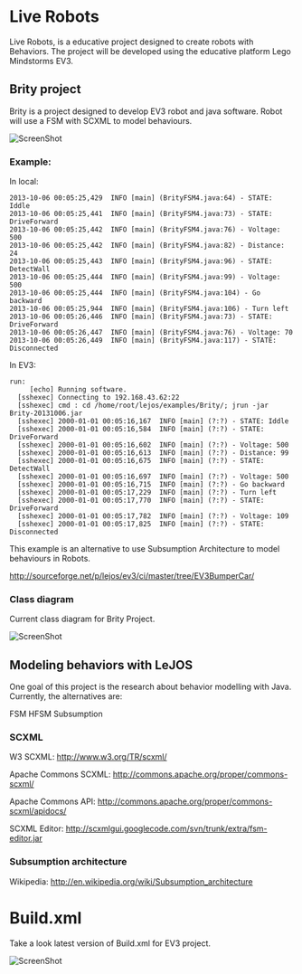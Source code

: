 Live Robots
==========
 
Live Robots, is a educative project designed to create robots with Behaviors.
The project will be developed using the educative platform Lego Mindstorms EV3.

## Brity project ##

Brity is a project designed to develop EV3 robot and java software.
Robot will use a FSM with SCXML to model behaviours.

![ScreenShot](https://raw.github.com/jabrena/liverobots/master/docs/scxml/BrityModel.png)

### Example: ###

In local:

    2013-10-06 00:05:25,429  INFO [main] (BrityFSM4.java:64) - STATE: Iddle
    2013-10-06 00:05:25,441  INFO [main] (BrityFSM4.java:73) - STATE: DriveForward
    2013-10-06 00:05:25,442  INFO [main] (BrityFSM4.java:76) - Voltage: 500
    2013-10-06 00:05:25,442  INFO [main] (BrityFSM4.java:82) - Distance: 24
    2013-10-06 00:05:25,443  INFO [main] (BrityFSM4.java:96) - STATE: DetectWall
    2013-10-06 00:05:25,444  INFO [main] (BrityFSM4.java:99) - Voltage: 500
    2013-10-06 00:05:25,444  INFO [main] (BrityFSM4.java:104) - Go backward
    2013-10-06 00:05:25,944  INFO [main] (BrityFSM4.java:106) - Turn left
    2013-10-06 00:05:26,446  INFO [main] (BrityFSM4.java:73) - STATE: DriveForward
    2013-10-06 00:05:26,447  INFO [main] (BrityFSM4.java:76) - Voltage: 70
    2013-10-06 00:05:26,449  INFO [main] (BrityFSM4.java:117) - STATE: Disconnected

In EV3:

    run:
         [echo] Running software.
      [sshexec] Connecting to 192.168.43.62:22
      [sshexec] cmd : cd /home/root/lejos/examples/Brity/; jrun -jar Brity-20131006.jar 
      [sshexec] 2000-01-01 00:05:16,167  INFO [main] (?:?) - STATE: Iddle
      [sshexec] 2000-01-01 00:05:16,584  INFO [main] (?:?) - STATE: DriveForward
      [sshexec] 2000-01-01 00:05:16,602  INFO [main] (?:?) - Voltage: 500
      [sshexec] 2000-01-01 00:05:16,613  INFO [main] (?:?) - Distance: 99
      [sshexec] 2000-01-01 00:05:16,675  INFO [main] (?:?) - STATE: DetectWall
      [sshexec] 2000-01-01 00:05:16,697  INFO [main] (?:?) - Voltage: 500
      [sshexec] 2000-01-01 00:05:16,715  INFO [main] (?:?) - Go backward
      [sshexec] 2000-01-01 00:05:17,229  INFO [main] (?:?) - Turn left
      [sshexec] 2000-01-01 00:05:17,770  INFO [main] (?:?) - STATE: DriveForward
      [sshexec] 2000-01-01 00:05:17,782  INFO [main] (?:?) - Voltage: 109
      [sshexec] 2000-01-01 00:05:17,825  INFO [main] (?:?) - STATE: Disconnected



This example is an alternative to use Subsumption Architecture to model behaviours in Robots.

http://sourceforge.net/p/lejos/ev3/ci/master/tree/EV3BumperCar/

### Class diagram ###

Current class diagram for Brity Project.

![ScreenShot](https://raw.github.com/jabrena/liverobots/master/docs/uml/graph.png)


## Modeling behaviors with LeJOS ##

One goal of this project is the research about behavior modelling with Java.
Currently, the alternatives are:

FSM
HFSM
Subsumption

### SCXML ###

W3 SCXML: http://www.w3.org/TR/scxml/

Apache Commons SCXML: http://commons.apache.org/proper/commons-scxml/

Apache Commons API: http://commons.apache.org/proper/commons-scxml/apidocs/

SCXML Editor: http://scxmlgui.googlecode.com/svn/trunk/extra/fsm-editor.jar

### Subsumption architecture ###

Wikipedia: http://en.wikipedia.org/wiki/Subsumption_architecture

# Build.xml #

Take a look latest version of Build.xml for EV3 project.

![ScreenShot](https://raw.github.com/jabrena/liverobots/master/docs/vizant/build.png)




